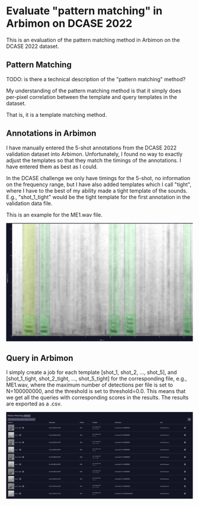 # Evaluate "pattern matching" in Arbimon on DCASE 2022

This is an evaluation of the pattern matching method in Arbimon on the DCASE
2022 dataset.

## Pattern Matching

TODO: is there a technical description of the "pattern matching" method?

My understanding of the pattern matching method is that it simply does per-pixel
correlation between the template and query templates in the dataset.

That is, it is a template matching method.

## Annotations in Arbimon

I have manually entered the 5-shot annotations from the DCASE 2022 validation
dataset into Arbimon. Unfortunately, I found no way to exactly adjust the
templates so that they match the timings of the annotations. I have entered them
as best as I could.

In the DCASE challenge we only have timings for the 5-shot, no information on
the frequency range, but I have also added templates which I call "tight", where
I have to the best of my ability made a tight template of the sounds. E.g., "shot_1_tight" would be the tight template for the first annotation in the validation data file.

This is an example for the ME1.wav file.

![ME1 Arbimon annotations](./figures/ME1_arbimon_annotations.png)

## Query in Arbimon

I simply create a job for each template [shot_1, shot_2, ..., shot_5], and [shot_1_tight, shot_2_tight, ..., shot_5_tight] for the corresponding file, e.g., ME1.wav, where the maximum number of detections per file is set to N=100000000, and the threshold is set to threshold=0.0. This means that we get all the queries with corresponding scores in the results. The results are exported as a .csv.

![ME1 Arbimon annotations](./figures/ME1_arbimon_jobs.png)
